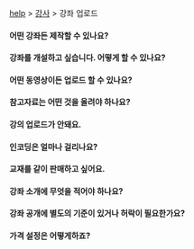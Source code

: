 [help](메인.md) > [강사](강사.md) > 강좌 업로드

#### 어떤 강좌든 제작할 수 있나요?

#### 강좌를 개설하고 싶습니다. 어떻게 할 수 있나요?

#### 어떤 동영상이든 업로드 할 수 있나요?

#### 참고자료는 어떤 것을 올려야 하나요?

#### 강의 업로드가 안돼요.

#### 인코딩은 얼마나 걸리나요?

#### 교재를 같이 판매하고 싶어요.

#### 강좌 소개에 무엇을 적어야 하나요?

#### 강좌 공개에 별도의 기준이 있거나 허락이 필요한가요?

#### 가격 설정은 어떻게하죠?
